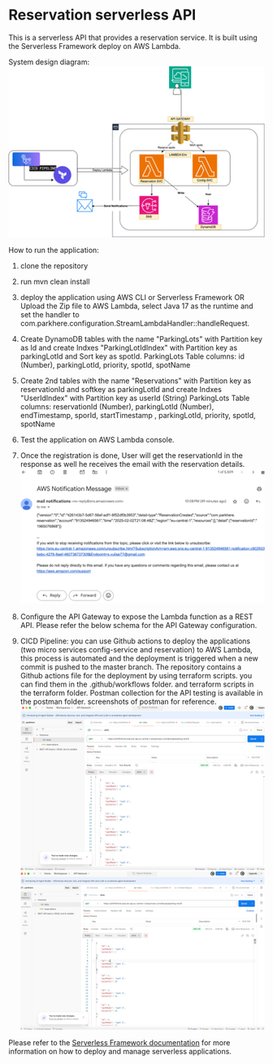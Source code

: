 # Reservation serverless API

This is a serverless API that provides a reservation service. It is built using the Serverless Framework deploy on
AWS Lambda.

System design diagram:
![img_2.png](img_2.png)

How to run the application:
1. clone the repository
2. run mvn clean install
3. deploy the application using AWS CLI or Serverless Framework OR Upload the Zip file to AWS Lambda, select Java 17
   as the runtime and set the handler to com.parkhere.configuration.StreamLambdaHandler::handleRequest.
4. Create DynamoDB tables with the name "ParkingLots" with Partition key as Id and create Indxes "ParkingLotIdIndex"
   with Partition key as parkingLotId and Sort key as spotId.
   ParkingLots Table columns:  id (Number), parkingLotId, priority, spotId, spotName
5.  Create 2nd tables with the name "Reservations" with Partition key as reservationId and softkey as parkingLotId
    and create Indxes "UserIdIndex" with Partition key as userId (String)
    ParkingLots Table columns:  reservationId (Number), parkingLotId (Number), endTimestamp, sporId, startTimestamp ,
    parkingLotId,
    priority,
    spotId, spotName
6. Test the application on AWS Lambda console.
7. Once the registration is done, User will get the reservationId in the response as well he receives the email with the 
   reservation details.
  ![img_3.png](img_3.png)
7. Configure the API Gateway to expose the Lambda function as a REST API. Please refer the below schema for the API 
   Gateway configuration.

8. CICD Pipeline: you can use Github actions to deploy the applications (two micro services config-service and 
reservation)
to AWS Lambda, this process is automated
and the
deployment is triggered when a new commit is pushed to the master branch. The repository contains a
Github actions file for the deployment by using terraform scripts. you can find them in the .github/workflows folder.
and terraform scripts in the terraform folder.
Postman collection for the API testing is available in the postman folder.
screenshots of postman for reference.
![img_1.png](img_1.png)
![img.png](img.png)


Please refer to the [Serverless Framework documentation](https://serverless.com/framework/docs/) for more information on how to deploy and manage serverless applications.
